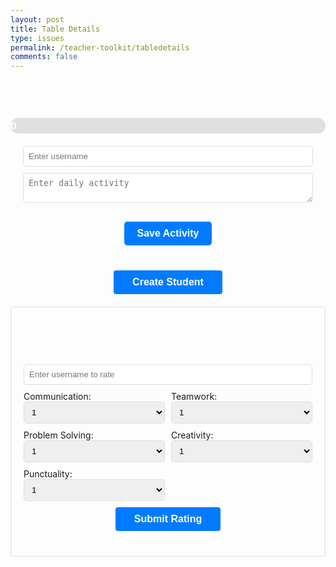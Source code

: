 ```yaml
---
layout: post
title: Table Details
type: issues
permalink: /teacher-toolkit/tabledetails
comments: false
---
```

<style>
  h2 {
      color: white;
  }
  #student-cards-container {
      display: grid;
      grid-template-columns: repeat(2, 1fr);
      gap: 20px;
      margin-top: 20px;
      justify-content: center;
  }
  .student-card {
      background-color: #fff;
      border: 1px solid #ddd;
      border-radius: 5px;
      padding: 20px;
      width: 280px;
      box-shadow: 0 4px 8px rgba(0, 0, 0, 0.1);
      text-align: center;
      display: flex;
      flex-direction: column;
      align-items: center;
  }
  .student-card h3 {
      margin: 10px 0;
      font-size: 20px;
      color: black;
  }
  .student-card p {
      margin: 5px 0;
      font-size: 16px;
      color: black;
  }
  .student-image {
      width: 100px;
      height: 100px;
      border-radius: 50%;
      margin-bottom: 10px;
  }
  .delete-button, .add-task-button {
      margin-top: 10px;
      padding: 8px 12px;
      color: white;
      border: none;
      border-radius: 4px;
      cursor: pointer;
  }
  .delete-button {
      background-color: #ff4d4d;
  }
  .add-task-button {
      background-color: #28a745;
  }
  .create-button {
      margin: 20px auto;
      padding: 10px 30px;
      background-color: #007BFF;
      color: white;
      border: none;
      border-radius: 4px;
      cursor: pointer;
      display: block;
      font-size: 16px;
      font-weight: bold;
  }
  /* Progress bar container */
  #progress-bar-container {
      width: 100%;
      background-color: #e0e0e0;
      border-radius: 25px;
      margin: 20px 0;
      height: 25px;
  }

  /* Actual progress */
  #progress-bar {
      height: 100%;
      background-color: #28a745;
      border-radius: 25px;
      text-align: center;
      line-height: 25px;
      color: white;
      font-weight: bold;
      width: 0; /* Initial value */
      transition: width 0.5s ease-in-out;
  }
</style>

<h2 id="page-title">Students in Table</h2>
<div id="progress-bar-container">
    <div id="progress-bar">0%</div>
</div>
<div style="margin: 20px;">
    <input
        id="usernameInput"
        type="text"
        placeholder="Enter username"
        style="width: 100%; margin-bottom: 10px; padding: 8px; border-radius: 5px; border: 1px solid #ddd;"
    />
    <textarea
        id="dailyActivityInput"
        rows="2"
        placeholder="Enter daily activity"
        style="width: 100%; margin-bottom: 10px; padding: 8px; border-radius: 5px; border: 1px solid #ddd;"
    ></textarea>
    <button
        class="create-button"
        onclick="saveDailyActivityForUser()"
        style="padding: 10px 20px; font-size: 16px; background-color: #007BFF; color: white; border: none; border-radius: 5px; cursor: pointer;"
    >
        Save Activity
    </button>
</div>
<div id="student-cards-container"></div>
<button class="create-button" onclick="createStudent()">Create Student</button>
<div id="rating-section" style="margin-top: 20px; border: 1px solid #ddd; padding: 20px; border-radius: 5px;">
    <h2>Rate Student</h2>
    <input type="text" id="rating-username" placeholder="Enter username to rate" style="width: 100%; margin-bottom: 10px; padding: 8px; border-radius: 5px; border: 1px solid #ddd;">
    <div style="display: grid; grid-template-columns: repeat(auto-fit, minmax(150px, 1fr)); gap: 10px;">
        <div>
            <label for="communication">Communication:</label><br>
            <select id="communication" style="width: 100%; padding: 8px; border-radius: 5px; border: 1px solid #ddd;">
                <option value="1">1</option>
                <option value="2">2</option>
                <option value="3">3</option>
                <option value="4">4</option>
                <option value="5">5</option>
            </select>
        </div>
        <div>
            <label for="teamwork">Teamwork:</label><br>
            <select id="teamwork" style="width: 100%; padding: 8px; border-radius: 5px; border: 1px solid #ddd;">
                <option value="1">1</option>
                <option value="2">2</option>
                <option value="3">3</option>
                <option value="4">4</option>
                <option value="5">5</option>
            </select>
        </div>
        <div>
            <label for="problemSolving">Problem Solving:</label><br>
            <select id="problemSolving" style="width: 100%; padding: 8px; border-radius: 5px; border: 1px solid #ddd;">
                <option value="1">1</option>
                <option value="2">2</option>
                <option value="3">3</option>
                <option value="4">4</option>
                <option value="5">5</option>
            </select>
        </div>
        <div>
            <label for="creativity">Creativity:</label><br>
            <select id="creativity" style="width: 100%; padding: 8px; border-radius: 5px; border: 1px solid #ddd;">
                <option value="1">1</option>
                <option value="2">2</option>
                <option value="3">3</option>
                <option value="4">4</option>
                <option value="5">5</option>
            </select>
        </div>
        <div>
            <label for="punctuality">Punctuality:</label><br>
            <select id="punctuality" style="width: 100%; padding: 8px; border-radius: 5px; border: 1px solid #ddd;">
                <option value="1">1</option>
                <option value="2">2</option>
                <option value="3">3</option>
                <option value="4">4</option>
                <option value="5">5</option>
            </select>
        </div>
    </div>
    <button class="create-button" onclick="rateStudent()" style="margin-top: 10px;">Submit Rating</button>
</div>

<script type="module">
  import {javaURI} from '{{site.baseurl}}/assets/js/api/config.js';
  document.addEventListener("DOMContentLoaded", function() {
    const urlParams = new URLSearchParams(window.location.search);
    const tableNumber = urlParams.get('table');
    const period = urlParams.get('period');

    if (tableNumber) {
      console.log("Fetching students for table:", tableNumber);
      console.log("Fetching progress for period:", period);
      console.log(JSON.stringify({ 
          table: parseInt(tableNumber),
          period: parseInt(period)}));
      fetch(`${javaURI}/api/students/progress`, {
        method: "POST",
        headers: { "Content-Type": "application/json" },
        body: JSON.stringify({ 
          "table": parseInt(tableNumber),
          "period": parseInt(period)}),
      })
      .then(response => {
        if (!response.ok) throw new Error("Failed to fetch progress");
        return response.json();
      })
      .then(progress => {
        const progressBar = document.getElementById("progress-bar");
        progressBar.style.width = progress + "%";
        progressBar.textContent = progress + "%";
      })
      .catch(error => console.error("Error fetching progress:", error));

      fetch(`${javaURI}/api/students/find-team`, {
        method: "POST",
        headers: { "Content-Type": "application/json" },
        body: JSON.stringify({
          course: "CSA",
          trimester: 2,
          period: parseInt(period),
          table: parseInt(tableNumber)
        })
      })
      .then(response => {
        if (!response.ok) throw new Error("Network response was not ok");
        return response.json();
      })
      .then(data => {
        const container = document.getElementById("student-cards-container");
        container.innerHTML = "";

        // Set the project name in the title using the first student in the list (assuming same project for the table)

        data.forEach(student => {
          const card = document.createElement("div");
          card.className = "student-card";

          fetch(`https://api.github.com/users/${student.username}`)
              .then(response => response.json())
              .then(githubData => {
                  const imageUrl = githubData.avatar_url || "default-image-url.jpg";
                  card.innerHTML = `
                      <img src="${imageUrl}" alt="${student.username}'s Profile Picture" class="student-image">
                      <h3>Username: ${student.username}</h3>
                      <p>Table Number: ${student.tableNumber}</p>
                      <p>Course: ${student.course}</p>
                      <p>Trimester: ${student.trimester}</p>
                      <p>Period: ${student.period}</p>
                      <p>
                          <strong>Tasks:</strong> 
                          ${student.tasks.length > 0 
                              ? student.tasks.map(task => `
                                  <a href="javascript:void(0);" onclick="completeTask('${student.username}', '${task}')">
                                      ${task}
                                  </a>`).join(', ') 
                              : 'No tasks assigned'}
                      </p>
                      <p><strong>Daily Activity:</strong> ${student.dailyActivity ? student.dailyActivity : 'No activity recorded'}</p>
                      <p><strong>Average Rating:</strong> ${student.averageRating !== undefined ? student.averageRating.toFixed(2) : 'Not Rated Yet'}</p>
                      <button class="add-task-button" onclick="addTask('${student.username}')">Add Task</button>
                      <button class="delete-button" onclick="deleteStudent('${student.username}')">Delete</button>
                  `;
              })
              .catch(error => {
                  console.error("GitHub profile fetch error:", error);
                  card.innerHTML = `
                      <img src="default-image-url.jpg" alt="Default Profile Picture" class="student-image">
                      <h3>Username: ${student.username}</h3>
                      <p>Table Number: ${student.tableNumber}</p>
                      <p>Course: ${student.course}</p>
                      <p>Trimester: ${student.trimester}</p>
                      <p>Period: ${student.period}</p>
                      <p>
                          <strong>Tasks:</strong> 
                          ${student.tasks.length > 0 
                              ? student.tasks.map(task => `
                                  <a href="javascript:void(0);" onclick="completeTask('${student.username}', '${task}')">
                                      ${task}
                                  </a>`).join(', ') 
                              : 'No tasks assigned'}
                      </p>
                      <button class="add-task-button" onclick="addTask('${student.username}')">Add Task</button>
                      <button class="delete-button" onclick="deleteStudent('${student.username}')">Delete</button>

                  `;
              });

          container.appendChild(card);
      });


      })
      .catch(error => console.error("There was a problem with the fetch operation:", error));
    } else {
      document.getElementById("student-cards-container").innerHTML = "<p>No table selected.</p>";
    }
  });
  
  window.saveDailyActivityForUser = function saveDailyActivityForUser() {
    // Get the username and daily activity inputs
    const usernameInput = document.getElementById("usernameInput");
    const dailyActivityInput = document.getElementById("dailyActivityInput");

    const username = usernameInput.value.trim();
    const dailyActivity = dailyActivityInput.value.trim();

    // Validate inputs
    if (!username) {
        alert("Please enter a username.");
        return;
    }
    if (!dailyActivity) {
        alert("Please enter a daily activity.");
        return;
    }

    // Prepare the request body
    const requestBody = {
        username: username,
        dailyActivity: dailyActivity,
    };

    // Send POST request to save the daily activity
    fetch(`${javaURI}/api/students/save-daily-activity`, {
        method: "POST",
        headers: {
            "Content-Type": "application/json",
        },
        body: JSON.stringify(requestBody),
    })
        .then((response) => {
            if (!response.ok) throw new Error("Failed to save daily activity.");
            alert("Daily activity saved successfully!");
            // Clear the input fields
            usernameInput.value = "";
            dailyActivityInput.value = "";
        })
        .catch((error) => {
            console.error("Error saving daily activity:", error);
            alert("An error occurred while saving the daily activity.");
        });
};

window.addTask = function addTask(username) {
    const newTask = prompt("Enter a new task:");
    if (newTask) {
      fetch(`${javaURI}/api/students/update-tasks`, {
        method: "POST",
        headers: { "Content-Type": "application/json" },
        body: JSON.stringify({
          username: username,
          tasks: [newTask]
        })
      })
      .then(response => {
        if (!response.ok) throw new Error("Failed to add task");
        return response.json();
      })
      .then(student => {
        alert("Task added successfully!");
        location.reload();
      })
      .catch(error => console.error("There was a problem with the add task operation:", error));
    } else {
      alert("Task cannot be empty.");
    }
  };

  window.createStudent = function createStudent() {
      const urlParams = new URLSearchParams(window.location.search);
      const username = prompt("Enter student username:");
      const course = "CSA";
      const trimester = 2;
      const period = urlParams.get('period');
      const table = urlParams.get('table');
      const tasks = []; // Initial empty tasks
      if (username && table) {
        fetch(`${javaURI}/api/students/create`, {
          method: "POST",
          headers: { "Content-Type": "application/json" },
          body: JSON.stringify({
            username: username,
            tableNumber: parseInt(table),
            course: course,
            trimester: trimester,
            period: parseInt(period),
            tasks: tasks
          })
        })
        .then(response => {
          if (!response.ok) throw new Error("Failed to create student");
          return response.json();
        })
        .then(student => {
          alert("Student created successfully!");
          location.reload();
        })
        .catch(error => console.error("There was a problem with the create operation:", error));
      } else {
        alert("Please fill in all fields to create a student.");
      }
  };
 window.rateStudent = function rateStudent() {
        const username = document.getElementById("rating-username").value;
        const communication = document.getElementById("communication").value;
        const teamwork = document.getElementById("teamwork").value;
        const problemSolving = document.getElementById("problemSolving").value;
        const creativity = document.getElementById("creativity").value;
        const punctuality = document.getElementById("punctuality").value;

        if (!username) {
            alert("Please enter the username to rate.");
            return;
        }

        const ratingData = {
            username: username,
            communication: parseInt(communication),
            teamwork: parseInt(teamwork),
            problemSolving: parseInt(problemSolving),
            creativity: parseInt(creativity),
            punctuality: parseInt(punctuality),
        };

        fetch(`${javaURI}/api/students/rate`, { // Assuming your endpoint is /api/students/rate
            method: "POST",
            headers: {
                "Content-Type": "application/json",
            },
            body: JSON.stringify(ratingData),
        })
        .then(response => {
            if (!response.ok) {
                return response.text().then(err => {throw new Error(err)}); //Throw error with the error response
            }
            return response.text();
        })
        .then(message => {
            alert(message);
          
            document.getElementById("rating-username").value = "";
        })
        .catch(error => {
            console.error("Error rating student:", error);
            alert("Error rating student: " + error.message); // Display backend error message
        });
    };
  window.deleteStudent = function deleteStudent(username) {
    fetch(`${javaURI}/api/students/delete?username=${encodeURIComponent(username)}`, {
      method: "POST",
      headers: { "Content-Type": "application/json" },
      mode: "cors"
    })
    .then(response => {
      if (!response.ok) throw new Error("Failed to delete student with username: " + username);
      return response.text();
    })
    .then(message => {
      console.log(message);
      alert(message);
      location.reload();
    })
    .catch(error => console.error("There was a problem with the delete operation:", error));
  }
  window.completeTask = function completeTask(username, task) {
      fetch(`${javaURI}/api/students/complete-task`, {
          method: "POST",
          headers: { "Content-Type": "application/json" },
          body: JSON.stringify({
              username: username,
              task: task
          })
      })
      .then(response => {
          if (!response.ok) throw new Error("Failed to complete task");
          return response.text();
      })
      .then(message => {
          alert(message);
          // Update task list dynamically or reload the page
          location.reload(); // Simplest option
      })
      .catch(error => console.error("Error completing task:", error));
  };
</script>
   
